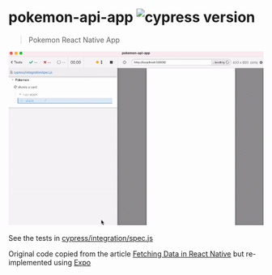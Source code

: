 # pokemon-api-app ![cypress version](https://img.shields.io/badge/cypress-8.1.0-brightgreen)
> Pokemon React Native App

![Application tested](./images/app.gif)

See the tests in [cypress/integration/spec.js](./cypress/integration/spec.js)

Original code copied from the article [Fetching Data in React Native](https://alialhaddad.medium.com/fetching-data-in-react-native-d92fb6876973) but re-implemented using [Expo](https://expo.io/)

